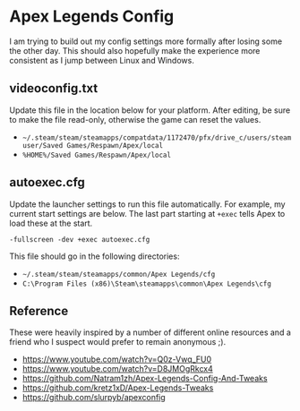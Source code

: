 # Apex Legends Config

I am trying to build out my config settings more formally after losing some the other day.  This should also hopefully make the experience more consistent as I jump between Linux and Windows.

## videoconfig.txt

Update this file in the location below for your platform.  After editing, be sure to make the file read-only, otherwise the game can reset the values.

- `~/.steam/steam/steamapps/compatdata/1172470/pfx/drive_c/users/steamuser/Saved Games/Respawn/Apex/local`
- `%HOME%/Saved Games/Respawn/Apex/local`

## autoexec.cfg

Update the launcher settings to run this file automatically.  For example, my current start settings are below.  The last part starting at `+exec` tells Apex to load these at the start.

```
-fullscreen -dev +exec autoexec.cfg
```
This file should go in the following directories:

- `~/.steam/steam/steamapps/common/Apex Legends/cfg`
- `C:\Program Files (x86)\Steam\steamapps\common\Apex Legends\cfg`

## Reference

These were heavily inspired by a number of different online resources and a friend who I suspect would prefer to remain anonymous ;).

- https://www.youtube.com/watch?v=Q0z-Vwq_FU0
- https://www.youtube.com/watch?v=D8JMOgRkcx4
- https://github.com/Natram1zh/Apex-Legends-Config-And-Tweaks
- https://github.com/kretz1xD/Apex-Legends-Tweaks
- https://github.com/slurpyb/apexconfig
